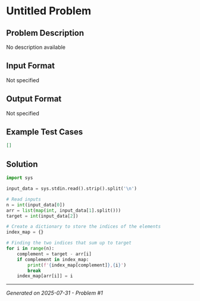 # Untitled Problem

## Problem Description
No description available

## Input Format
Not specified

## Output Format
Not specified

## Example Test Cases
```json
[]
```

## Solution
```python
import sys

input_data = sys.stdin.read().strip().split('\n')

# Read inputs
n = int(input_data[0])
arr = list(map(int, input_data[1].split()))
target = int(input_data[2])

# Create a dictionary to store the indices of the elements
index_map = {}

# Finding the two indices that sum up to target
for i in range(n):
    complement = target - arr[i]
    if complement in index_map:
        print(f'{index_map[complement]},{i}')
        break
    index_map[arr[i]] = i
```

---
*Generated on 2025-07-31 - Problem #1*